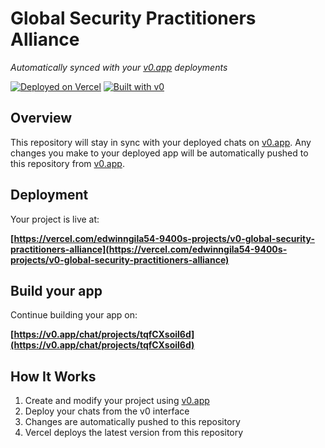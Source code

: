 # Global Security Practitioners Alliance

*Automatically synced with your [v0.app](https://v0.app) deployments*

[![Deployed on Vercel](https://img.shields.io/badge/Deployed%20on-Vercel-black?style=for-the-badge&logo=vercel)](https://vercel.com/edwinngila54-9400s-projects/v0-global-security-practitioners-alliance)
[![Built with v0](https://img.shields.io/badge/Built%20with-v0.app-black?style=for-the-badge)](https://v0.app/chat/projects/tqfCXsoil6d)

## Overview

This repository will stay in sync with your deployed chats on [v0.app](https://v0.app).
Any changes you make to your deployed app will be automatically pushed to this repository from [v0.app](https://v0.app).

## Deployment

Your project is live at:

**[https://vercel.com/edwinngila54-9400s-projects/v0-global-security-practitioners-alliance](https://vercel.com/edwinngila54-9400s-projects/v0-global-security-practitioners-alliance)**

## Build your app

Continue building your app on:

**[https://v0.app/chat/projects/tqfCXsoil6d](https://v0.app/chat/projects/tqfCXsoil6d)**

## How It Works

1. Create and modify your project using [v0.app](https://v0.app)
2. Deploy your chats from the v0 interface
3. Changes are automatically pushed to this repository
4. Vercel deploys the latest version from this repository
